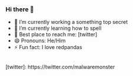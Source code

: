 ### Hi there 👋

- 🔭 I’m currently working a something top secret
- 🌱 I’m currently learning how to spell
- 💬 Best place to reach me: [twitter]
- 😄 Pronouns: He/Him
- ⚡ Fun fact: I love redpandas
<br />
[twitter]: https://twitter.com/malwaremonster

